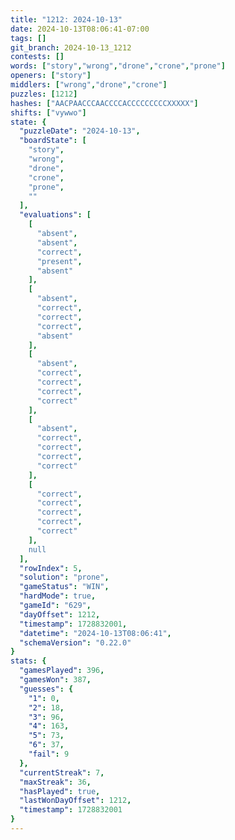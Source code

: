 ```yaml
---
title: "1212: 2024-10-13"
date: 2024-10-13T08:06:41-07:00
tags: []
git_branch: 2024-10-13_1212
contests: []
words: ["story","wrong","drone","crone","prone"]
openers: ["story"]
middlers: ["wrong","drone","crone"]
puzzles: [1212]
hashes: ["AACPAACCCAACCCCACCCCCCCCCXXXXX"]
shifts: ["vywwo"]
state: {
  "puzzleDate": "2024-10-13",
  "boardState": [
    "story",
    "wrong",
    "drone",
    "crone",
    "prone",
    ""
  ],
  "evaluations": [
    [
      "absent",
      "absent",
      "correct",
      "present",
      "absent"
    ],
    [
      "absent",
      "correct",
      "correct",
      "correct",
      "absent"
    ],
    [
      "absent",
      "correct",
      "correct",
      "correct",
      "correct"
    ],
    [
      "absent",
      "correct",
      "correct",
      "correct",
      "correct"
    ],
    [
      "correct",
      "correct",
      "correct",
      "correct",
      "correct"
    ],
    null
  ],
  "rowIndex": 5,
  "solution": "prone",
  "gameStatus": "WIN",
  "hardMode": true,
  "gameId": "629",
  "dayOffset": 1212,
  "timestamp": 1728832001,
  "datetime": "2024-10-13T08:06:41",
  "schemaVersion": "0.22.0"
}
stats: {
  "gamesPlayed": 396,
  "gamesWon": 387,
  "guesses": {
    "1": 0,
    "2": 18,
    "3": 96,
    "4": 163,
    "5": 73,
    "6": 37,
    "fail": 9
  },
  "currentStreak": 7,
  "maxStreak": 36,
  "hasPlayed": true,
  "lastWonDayOffset": 1212,
  "timestamp": 1728832001
}
---
```

<!-- more -->
